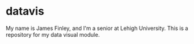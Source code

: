 # datavis
My name is James Finley, and I'm a senior at Lehigh University. This is a repository for my data visual module. 
